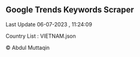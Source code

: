 

## Google Trends Keywords Scraper 
 
Last Update 06-07-2023 , 11:24:09

Country List :
VIETNAM.json



© Abdul Muttaqin 
